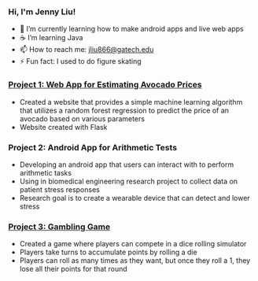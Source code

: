 ### Hi, I'm Jenny Liu!

- 📱 I’m currently learning how to make android apps and live web apps
- ☕ I’m learning Java
- 📫 How to reach me: jliu866@gatech.edu
- ⚡ Fun fact: I used to do figure skating

### [Project 1: Web App for Estimating Avocado Prices](https://github.com/jennyliu7/Project-Avocado)
* Created a website that provides a simple machine learning algorithm that utilizes a random forest regression to predict the price of an avocado based on various parameters
* Website created with Flask

### Project 2: Android App for Arithmetic Tests
* Developing an android app that users can interact with to perform arithmetic tasks
* Using in biomedical engineering research project to collect data on patient stress responses
* Research goal is to create a wearable device that can detect and lower stress

### [Project 3: Gambling Game](https://github.com/jennyliu7/Gambling-Game)
* Created a game where players can compete in a dice rolling simulator
* Players take turns to accumulate points by rolling a die
* Players can roll as many times as they want, but once they roll a 1, they lose all their points for that round
